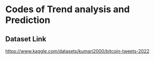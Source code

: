 # Codes of Trend analysis and Prediction 

## Dataset Link
https://www.kaggle.com/datasets/kumari2000/bitcoin-tweets-2022 
